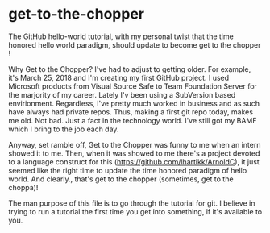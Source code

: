 # get-to-the-chopper
The GitHub hello-world tutorial, with my personal twist that the time honored hello world paradigm, should update to become get to the chopper !

Why Get to the Chopper?  I've had to adjust to getting older.   For example, it's March 25, 2018 and I'm creating my first GitHub project.  I used Microsoft products from Visual Source Safe to Team Foundation Server for the marjority of my career.  Lately I'v been using a SubVersion based envirionment.  Regardless, I've pretty much worked in business and as such have always had private repos.  Thus, making a first git repo today, makes me old.  Not bad.  Just a fact in the technology world.  I've still got my BAMF which I bring to the job each day.

Anyway, set ramble off, Get to the Chopper was funny to me when an intern showed it to me.  Then, when it was showed to me there's a project devoted to a language construct for this (https://github.com/lhartikk/ArnoldC), it just seemed like the right time to update the time honored paradigm of hello world.  And clearly., that's get to the chopper (sometimes, get to the choppa)!

The man purpose of this file is to go through the tutorial for git.  I believe in trying to run a tutorial the first time you get into something, if it's available to you.
